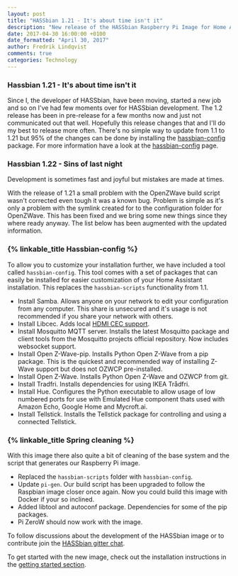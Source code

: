 ```yaml
---
layout: post
title: "HASSbian 1.21 - It's about time isn't it"
description: "New release of the HASSbian Raspberry Pi Image for Home Assistant"
date: 2017-04-30 16:00:00 +0100
date_formatted: "April 30, 2017"
author: Fredrik Lindqvist
comments: true
categories: Technology
---
```


### Hassbian 1.21 - It's about time isn't it
Since I, the developer of HASSbian, have been moving, started a new job and so on I've had few moments over for HASSbian development. The 1.2 release has been in pre-release for a few months now and just not communicated out that well. Hopefully this release changes that and I'll do my best to release more often. There's no simple way to update from 1.1 to 1.21 but 95% of the changes can be done by installing the [hassbian-config][hassbian-config-release] package. For more information have a look at the [hassbian-config][hassbian-repo] page.

### Hassbian 1.22 - Sins of last night
Development is sometimes fast and joyful but mistakes are made at times.

With the release of 1.21 a small problem with the OpenZWave build script wasn't corrected even tough it was a known bug. Problem is simple as it's only a problem with the symlink created for to the configuration folder for OpenZWave. This has been fixed and we bring some new things since they where ready anyway. The list below has been augmented with the updated information.

### {% linkable_title Hassbian-config %}

To allow you to customize your installation further, we have included a tool called `hassbian-config`. This tool comes with a set of packages that can easily be installed for easier customization of your Home Assistant installation. This replaces the `hassbian-scripts` functionality from 1.1.

  - Install Samba. Allows anyone on your network to edit your configuration from any computer. This share is unsecured and it's usage is not recommended if you share your network with others.
  - Install Libcec. Adds local [HDMI CEC support][cec].
  - Install Mosquitto MQTT server. Installs the latest Mosquitto package and client tools from the Mosquitto projects official repository. Now includes websocket support.
  - Install Open Z-Wave-pip. Installs Python Open Z-Wave from a pip package. This is the quickest and recommended way of installing Z-Wave support but does not OZWCP pre-installed.
  - Install Open Z-Wave. Installs Python Open Z-Wave and OZWCP from git.
  - Install Tradfri. Installs dependencies for using IKEA Trådfri.
  - Install Hue. Configures the Python executable to allow usage of low numbered ports for use with Emulated Hue component thats used with Amazon Echo, Google Home and Mycroft.ai.
  - Install Tellstick. Installs the Tellstick package for controlling and using a connected Tellstick.

### {% linkable_title Spring cleaning %}

With this image there also quite a bit of cleaning of the base system and the script that generates our Raspberry Pi image.

  - Replaced the `hassbian-scripts` folder with `hassbian-config`.
  - Update `pi-gen`. Our build script has been upgraded to follow the Raspbian image closer once again. Now you could build this image with Docker if your so inclined.
  - Added libtool and autoconf package. Dependencies for some of the pip packages.
  - Pi ZeroW should now work with the image.

To follow discussions about the development of the HASSbian image or to contribute join the [HASSbian gitter chat][hassbian-gitter].

To get started with the new image, check out the installation instructions in the [getting started section][gs-image].

[cec]: /components/hdmi_cec/
[hassbian-repo]: https://github.com/home-assistant/hassbian-scripts/
[hassbian-config-release]: https://github.com/home-assistant/hassbian-scripts/releases/latest
[hassbian-gitter]: https://gitter.im/home-assistant/hassbian
[gs-image]: /getting-started/installation-raspberry-pi-image/
